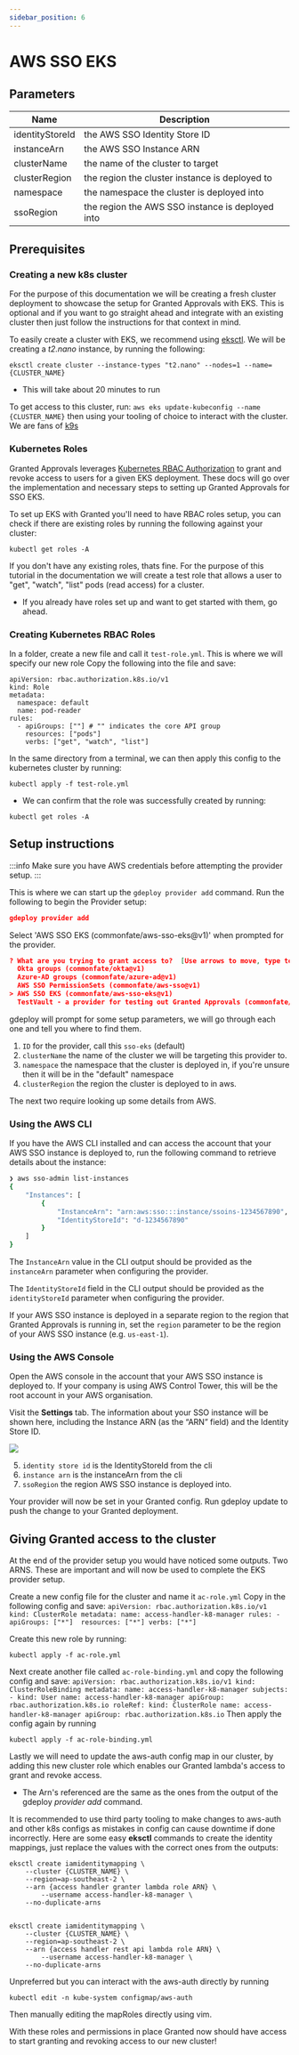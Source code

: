 ```yaml
---
sidebar_position: 6
---
```


# AWS SSO EKS

## Parameters

| Name            | Description                                               |
| --------------- | --------------------------------------------------------- |
| identityStoreId | the AWS SSO Identity Store ID                             |
| instanceArn     | the AWS SSO Instance ARN                                  |
| clusterName     | the name of the cluster to target                         |
| clusterRegion   | the region the cluster instance is deployed to            |
| namespace       | the namespace the cluster is deployed into                |
| ssoRegion       | the region the AWS SSO instance is deployed into          |


## Prerequisites

### Creating a new k8s cluster
For the purpose of this documentation we will be creating a fresh cluster deployment to showcase the setup for Granted Approvals with EKS. This is optional and if you want to go straight ahead and integrate with an existing cluster then just follow the instructions for that context in mind.

To easily create a cluster with EKS, we recommend using [eksctl](https://eksctl.io/usage/creating-and-managing-clusters/).
We will be creating a *t2.nano* instance, by running the following:
```
eksctl create cluster --instance-types "t2.nano" --nodes=1 --name={CLUSTER_NAME}
```
- This will take about 20 minutes to run

To get access to this cluster, run: `aws eks update-kubeconfig --name {CLUSTER_NAME}` then using your tooling of choice to interact with the cluster. We are fans of [k9s](https://k9scli.io/)

### Kubernetes Roles
Granted Approvals leverages [Kubernetes RBAC Authorization](https://kubernetes.io/docs/reference/access-authn-authz/rbac/) to grant and revoke access to users for a given EKS deployment. These docs will go over the implementation and necessary steps to setting up Granted Approvals for SSO EKS.

To set up EKS with Granted you'll need to have RBAC roles setup, you can check if there are existing roles by running the following against your cluster:
```
kubectl get roles -A
```

If you don't have any existing roles, thats fine. For the purpose of this tutorial in the documentation we will create a test role that allows a user to "get", "watch", "list" pods (read access) for a cluster.
- If you already have roles set up and want to get started with them, go ahead.

### Creating Kubernetes RBAC Roles
In a folder, create a new file and call it `test-role.yml`. This is where we will specify our new role
Copy the following into the file and save:
```
apiVersion: rbac.authorization.k8s.io/v1
kind: Role
metadata:
  namespace: default
  name: pod-reader
rules:
  - apiGroups: [""] # "" indicates the core API group
    resources: ["pods"]
    verbs: ["get", "watch", "list"]
```

In the same directory from a terminal, we can then apply this config to the kubernetes cluster by running:
```
kubectl apply -f test-role.yml
```
- We can confirm that the role was successfully created by running:
```
kubectl get roles -A
```
## Setup instructions
:::info
Make sure you have AWS credentials before attempting the provider setup.
:::

This is where we can start up the `gdeploy provider add` command. Run the following to begin the Provider setup:

```json
gdeploy provider add
```

Select 'AWS SSO EKS (commonfate/aws-sso-eks@v1)' when prompted for the provider.

```json
? What are you trying to grant access to?  [Use arrows to move, type to filter]
  Okta groups (commonfate/okta@v1)
  Azure-AD groups (commonfate/azure-ad@v1)
  AWS SSO PermissionSets (commonfate/aws-sso@v1)
> AWS SSO EKS (commonfate/aws-sso-eks@v1)
  TestVault - a provider for testing out Granted Approvals (commonfate/testvault@v1)
```
gdeploy will prompt for some setup parameters, we will go through each one and tell you where to find them.


1. `ID` for the provider, call this `sso-eks` (default)
2. `clusterName` the name of the cluster we will be targeting this provider to.
3. `namespace` the namespace that the cluster is deployed in, if you're unsure then it will be in the "default" namespace
4. `clusterRegion` the region the cluster is deployed to in aws.

The next two require looking up some details from AWS.

### Using the AWS CLI

If you have the AWS CLI installed and can access the account that your AWS SSO instance is deployed to, run the following command to retrieve details about the instance:

```bash
❯ aws sso-admin list-instances
{
    "Instances": [
        {
            "InstanceArn": "arn:aws:sso:::instance/ssoins-1234567890",
            "IdentityStoreId": "d-1234567890"
        }
    ]
}
```

The `InstanceArn` value in the CLI output should be provided as the `instanceArn` parameter when configuring the provider.

The `IdentityStoreId` field in the CLI output should be provided as the `identityStoreId` parameter when configuring the provider.

If your AWS SSO instance is deployed in a separate region to the region that Granted Approvals is running in, set the `region` parameter to be the region of your AWS SSO instance (e.g. `us-east-1`).

### Using the AWS Console

Open the AWS console in the account that your AWS SSO instance is deployed to. If your company is using AWS Control Tower, this will be the root account in your AWS organisation.

Visit the **Settings** tab. The information about your SSO instance will be shown here, including the Instance ARN (as the “ARN” field) and the Identity Store ID.

![](/img/providers/aws-sso/03.png)

5. `identity store id` is the IdentityStoreId from the cli
6. `instance arn` is the instanceArn from the cli
7. `ssoRegion` the region AWS SSO instance is deployed into.

Your provider will now be set in your Granted config. Run gdeploy update to push the change to your Granted deployment.

## Giving Granted access to the cluster
At the end of the provider setup you would have noticed some outputs. Two ARNS. These are important and will now be used to complete the EKS provider setup.

Create a new config file for the cluster and name it `ac-role.yml`
Copy in the following config and save:
    ```
    apiVersion: rbac.authorization.k8s.io/v1
    kind: ClusterRole
    metadata:
    name: access-handler-k8-manager
    rules:
    - apiGroups: ["*"] 
        resources: ["*"]
        verbs: ["*"]
    ```

Create this new role by running:
```
kubectl apply -f ac-role.yml
```
Next create another file called `ac-role-binding.yml`
and copy the following config and save:
    ```
    apiVersion: rbac.authorization.k8s.io/v1
    kind: ClusterRoleBinding
    metadata:
    name: access-handler-k8-manager
    subjects:
    - kind: User
        name: access-handler-k8-manager
        apiGroup: rbac.authorization.k8s.io
    roleRef:
    kind: ClusterRole
    name: access-handler-k8-manager
    apiGroup: rbac.authorization.k8s.io
    ```
Then apply the config again by running 
```
kubectl apply -f ac-role-binding.yml
```

Lastly we will need to update the aws-auth config map in our cluster, by adding this new cluster role which enables our Granted lambda's access to grant and revoke access.
- The Arn's referenced are the same as the ones from the output of the gdeploy *provider add* command.

It is recommended to use third party tooling to make changes to aws-auth and other k8s configs as mistakes in config can cause downtime if done incorrectly.
Here are some easy **eksctl** commands to create the identity mappings, just replace the values with the correct ones from the outputs:
```
eksctl create iamidentitymapping \
    --cluster {CLUSTER_NAME} \
    --region=ap-southeast-2 \
    --arn {access handler granter lambda role ARN} \
		--username access-handler-k8-manager \
    --no-duplicate-arns


eksctl create iamidentitymapping \
    --cluster {CLUSTER_NAME} \
    --region=ap-southeast-2 \
    --arn {access handler rest api lambda role ARN} \
		--username access-handler-k8-manager \
    --no-duplicate-arns
```

Unpreferred but you can interact with the aws-auth directly by running 
```
kubectl edit -n kube-system configmap/aws-auth
```
Then manually editing the mapRoles directly using vim.

With these roles and permissions in place Granted now should have access to start granting and revoking access to our new cluster!